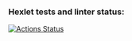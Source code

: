 ### Hexlet tests and linter status:
[![Actions Status](https://github.com/dzadranik/frontend-project-44/actions/workflows/hexlet-check.yml/badge.svg)](https://github.com/dzadranik/frontend-project-44/actions)